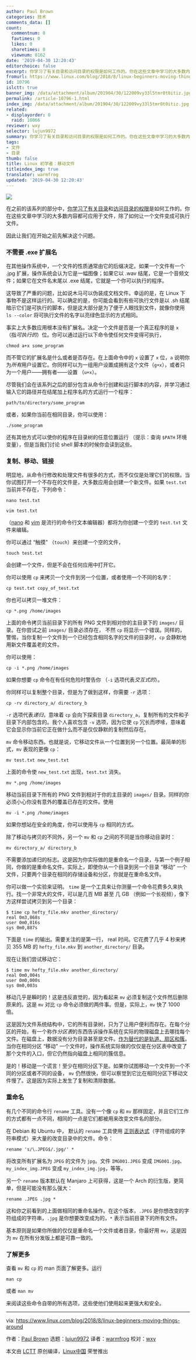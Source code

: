 ```yaml
---
author: Paul Brown
categories: 技术
comments_data: []
count:
  commentnum: 0
  favtimes: 0
  likes: 0
  sharetimes: 0
  viewnum: 8162
date: '2019-04-30 12:20:43'
editorchoice: false
excerpt: 你学习了有关目录和访问目录的权限是如何工作的。你在这些文章中学习的大多数内容都可应用于文件
fromurl: https://www.linux.com/blog/2018/8/linux-beginners-moving-things-around
id: 10796
islctt: true
banner_img: /data/attachment/album/201904/30/122009vy33l5tmr0t0itiz.jpg
permalink: /article-10796-1.html
index_img: /data/attachment/album/201904/30/122009vy33l5tmr0t0itiz.jpg.thumb.jpg
related:
- displayorder: 0
  raid: 10066
reviewer: wxy
selector: lujun9972
summary: 你学习了有关目录和访问目录的权限是如何工作的。你在这些文章中学习的大多数内容都可应用于文件
tags:
- 文件
- 目录
thumb: false
title: Linux 初学者：移动文件
titleindex_img: true
translator: warmfrog
updated: '2019-04-30 12:20:43'
---
```


![](/data/attachment/album/201904/30/122009vy33l5tmr0t0itiz.jpg)


在之前的该系列的部分中，[你学习了有关目录](/article-10066-1.html)和[访问目录](/article-10399-1.html)[的权限](/article-10370-1.html)是如何工作的。你在这些文章中学习的大多数内容都可应用于文件，除了如何让一个文件变成可执行文件。


因此让我们在开始之前先解决这个问题。


### 不需要 .exe 扩展名


在其他操作系统中，一个文件的性质通常由它的后缀决定。如果一个文件有一个 .jpg 扩展，操作系统会认为它是一幅图像；如果它以 .wav 结尾，它是一个音频文件；如果它在文件名末尾以 .exe 结尾，它就是一个你可以执行的程序。


这导致了严重的问题，比如说木马可以伪装成文档文件。幸运的是，在 Linux 下事物不是这样运行的。可以确定的是，你可能会看到有些可执行文件是以 .sh 结尾暗示它们是可执行的脚本，但是这大部分是为了便于人眼找到文件，就像你使用 `ls --color` 将可执行文件的名字以亮绿色显示的方式相同。


事实上大多数应用根本没有扩展名。决定一个文件是否是一个真正程序的是 `x` （指*可执行的*）位。你可以通过运行以下命令使任何文件变得可执行，



```
chmod a+x some_program
```

而不管它的扩展名是什么或者是否存在。在上面命令中的 `x` 设置了 `x` 位，`a` 说明你为*所有*用户设置它。你同样可以为一组用户设置成拥有这个文件（`g+x`），或者只为一个用户——拥有者——设置 （`u+x`）。


尽管我们会在该系列之后的部分包含从命令行创建和运行脚本的内容，并学习通过输入它的路径并在结尾加上程序名的方式运行一个程序：



```
path/to/directory/some_program
```

或者，如果你当前在相同目录，你可以使用：



```
./some_program
```

还有其他方式可以使你的程序在目录树的任意位置运行 （提示：查询 `$PATH` 环境变量），但是当我们讨论 shell 脚本的时候你会读到这些。


### 复制、移动、链接


明显地，从命令行修改和处理文件有很多的方式，而不仅仅是处理它们的权限。当你试图打开一个不存在的文件是，大多数应用会创建一个新文件。如果 `test.txt` 当前并不存在，下列命令：



```
nano test.txt
```


```
vim test.txt
```

（[nano](https://www.nano-editor.org/) 和 [vim](https://www.vim.org/) 是流行的命令行文本编辑器）都将为你创建一个空的 `test.txt` 文件来编辑。


你可以通过 “触摸” （`touch`）来创建一个空的文件，



```
touch test.txt
```

会创建一个文件，但是不会在任何应用中打开它。


你可以使用 `cp` 来拷贝一个文件到另一个位置，或者使用一个不同的名字：



```
cp test.txt copy_of_test.txt
```

你也可以拷贝一堆文件：



```
cp *.png /home/images
```

上面的命令拷贝当前目录下的所有 PNG 文件到相对你的主目录下的 `images/` 目录。在你尝试之前 `images/` 目录必须存在， 不然 `cp` 将显示一个错误。同样的，警惕，当你复制一个文件到一个已经包含相同名字的文件的目录时，`cp` 会静默地用新文件覆盖老的文件。


你可以使用：



```
cp -i *.png /home/images
```

如果你想要 `cp` 命令在有任何危险时警告你 （`-i` 选项代表*交互式的*）。


你同样可以复制整个目录，但是为了做到这样，你需要 `-r` 选项：



```
cp -rv directory_a/ directory_b
```

`-r` 选项代表*递归*，意味着 `cp` 会向下探索目录 `directory_a`，复制所有的文件和子目录下内部包含的。我个人喜欢包含 `-v` 选项，因为它使 `cp` 冗长而啰嗦，意味着它会显示你当前它正在做什么而不是仅仅静默的复制然后存在。


`mv` 命令移动东西。也就是说，它移动文件从一个位置到另一个位置。最简单的形式，`mv` 表现的更像 `cp`：



```
mv test.txt new_test.txt
```

上面的命令使 `new_test.txt` 出现，`test.txt` 消失。



```
mv *.png /home/images
```

移动当前目录下所有的 PNG 文件到相对于你的主目录的 `images/` 目录。同样的你必须小心你没有意外的覆盖已存在的文件。使用



```
mv -i *.png /home/images

```

如果你想站在安全的角度，你可以使用与 `cp` 相同的方式。


除了移动与拷贝的不同外，另一个 `mv` 和 `cp` 之间的不同是当你移动目录时：



```
mv directory_a/ directory_b
```

不需要添加递归的标志。这是因为你实际做的是重命名一个目录，与第一个例子相同，你做的是重命名文件。实际上，即使你从一个目录到另一个目录 “移动” 一个文件，只要两个目录在相同的存储设备和分区，你就是在重命名文件。


你可以做一个实验来证明。 `time` 是一个工具来让你测量一个命令花费多久来执行。找一个非常大的文件，可以是几百 MB 甚至 几 GB （例如一个长视频），像下方这样尝试拷贝到另一个目录：



```
$ time cp hefty_file.mkv another_directory/
real 0m3,868s
user 0m0,016s
sys 0m0,887s
```

下面是 `time` 的输出。需要关注的是第一行， real 时间。它花费了几乎 4 秒来拷贝 355 MB 的 `hefty_file.mkv` 到 `another_directory/` 目录。


现在让我们尝试移动它：



```
$ time mv hefty_file.mkv another_directory/
real 0m0,004s
user 0m0,000s
sys 0m0,003s
```

移动几乎是瞬时的！这是违反直觉的，因为看起来 `mv` 必须复制这个文件然后删除原来的。这是 `mv` 对比 `cp` 命令必须做的两件事。但是，实际上，`mv` 快了 1000 倍。


这是因为文件系统结构中，它的所有目录树，只为了让用户便利而存在。在每个分区的开始，有一个称作*分区表*的东西告诉操作系统在实际的物理磁盘上去哪找每个文件。在磁盘上，数据没有分为目录甚至是文件。[作为替代的是轨道、扇区和簇](https://en.wikipedia.org/wiki/Disk_sector)。当你在相同分区 “移动” 一个文件时，操作系统实际做的仅仅是在分区表中改变了那个文件的入口，但它仍然指向磁盘上相同的簇信息。


是的！移动是一个谎言！至少在相同分区下是。如果你试图移动一个文件到一个不同的分区或者不同的设备， `mv` 仍然很快，但可以察觉到它比在相同分区下移动文件慢了。这是因为实际上发生了复制和清除数据。


### 重命名


有几个不同的命令行 `rename` 工具。没有一个像 `cp` 和 `mv` 那样固定，并且它们工作的方式都有一点不同，相同的一点是它们都被用来改变文件名的部分。


在 Debian 和 Ubuntu 中， 默认的 `rename` 工具使用 [正则表达式](https://en.wikipedia.org/wiki/Regular_expression)（字符组成的字符串模式）来大量的改变目录中的文件。命令：



```
rename 's/\.JPEG$/.jpg/' *
```

将改变所有扩展名为 `JPEG` 的文件为 `jpg`。文件 `IMG001.JPEG` 变成 `IMG001.jpg`、 `my_index_img.JPEG` 变成 `my_index_img.jpg`，等等。


另一个 `rename` 版本默认在 Manjaro 上可获得，这是一个 Arch 的衍生版，更简单，但是可能没有那么强大：



```
rename .JPEG .jpg *
```

这和你之前看到的上面做相同的重命名操作。在这个版本，`.JPEG` 是你想改变的字符组成的字符串，`.jpg` 是你想要改变成为的，`*` 表示当前目录下的所有文件。


基本原则是如果你所做的仅仅是重命名一个文件或者目录，你最好用 `mv`，这是因为 `mv` 在所有分发版上都是可靠一致的。


### 了解更多


查看 `mv` 和 `cp` 的 man 页面了解更多。运行



```
man cp
```

或者 `man mv`


来阅读这些命令自带的所有选项，这些使他们使用起来更强大和安全。




---


via: <https://www.linux.com/blog/2018/8/linux-beginners-moving-things-around>


作者：[Paul Brown](https://www.linux.com/users/bro66) 选题：[lujun9972](https://github.com/lujun9972) 译者：[warmfrog](https://github.com/warmfrog) 校对：[wxy](https://github.com/wxy)


本文由 [LCTT](https://github.com/LCTT/TranslateProject) 原创编译，[Linux中国](https://linux.cn/) 荣誉推出